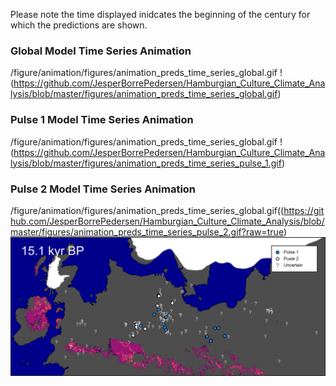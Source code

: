 Please note the time displayed inidcates the beginning of the century for which the predictions are shown.
### Global Model Time Series Animation
/figure/animation/figures/animation_preds_time_series_global.gif
!(https://github.com/JesperBorrePedersen/Hamburgian_Culture_Climate_Analysis/blob/master/figures/animation_preds_time_series_global.gif)
### Pulse 1 Model Time Series Animation
/figure/animation/figures/animation_preds_time_series_global.gif
!(https://github.com/JesperBorrePedersen/Hamburgian_Culture_Climate_Analysis/blob/master/figures/animation_preds_time_series_pulse_1.gif)
### Pulse 2 Model Time Series Animation
/figure/animation/figures/animation_preds_time_series_global.gif((https://github.com/JesperBorrePedersen/Hamburgian_Culture_Climate_Analysis/blob/master/figures/animation_preds_time_series_pulse_2.gif?raw=true)
![](https://github.com/JesperBorrePedersen/Hamburgian_Culture_Climate_Analysis/blob/master/figures/animation_preds_time_series_pulse_2.gif)
